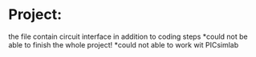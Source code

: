 # Project:
the file contain circuit interface in addition to coding steps
*could not be able to finish the whole project!
*could not able to work wit PICsimlab
 
